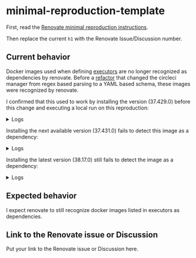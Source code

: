 # minimal-reproduction-template

First, read the [Renovate minimal reproduction instructions](https://github.com/renovatebot/renovate/blob/main/docs/development/minimal-reproductions.md).

Then replace the current `h1` with the Renovate Issue/Discussion number.

## Current behavior

Docker images used when defining [executors](https://circleci.com/docs/configuration-reference/#executors) are no longer recognized as dependencies by renovate.
Before a [refactor](https://github.com/renovatebot/renovate/pull/30142) that changed the circleci manager from regex based parsing to a YAML based schema, these images were recognized by renovate.

I confirmed that this used to work by installing the version (37.429.0) before this change and executing a local run on this reproduction:
<details>
<summary>Logs</summary>

```shell
% LOG_LEVEL=debug renovate --platform=local
...
 INFO: Repository started (repository=local)
       "renovateVersion": "37.429.0"
...
DEBUG: Matched 1 file(s) for manager circleci: .circleci/config.yml (repository=local)
DEBUG: CircleCI docker image (repository=local)
       "depName": "cimg/ruby",
       "currentValue": "3.0.3-browsers",
       "currentDigest": undefined
DEBUG: manager extract durations (ms) (repository=local)
       "managers": {"circleci": 1}
DEBUG: Found circleci package files (repository=local)
DEBUG: Found 1 package file(s) (repository=local)
 INFO: Dependency extraction complete (repository=local)
       "stats": {
         "managers": {"circleci": {"fileCount": 1, "depCount": 1}},
         "total": {"fileCount": 1, "depCount": 1}
       }
...
DEBUG: packageFiles with updates (repository=local)
       "config": {
         "circleci": [
           {
             "deps": [
               {
                 "depName": "cimg/ruby",
                 "currentValue": "3.0.3-browsers",
                 "replaceString": "cimg/ruby:3.0.3-browsers",
                 "autoReplaceStringTemplate": "{{depName}}{{#if newValue}}:{{newValue}}{{/if}}{{#if newDigest}}@{{newDigest}}{{/if}}",
                 "datasource": "docker",
                 "depType": "docker",
                 "versioning": "docker",
                 "updates": [
                   {
                     "bucket": "non-major",
                     "newVersion": "3.3.4",
                     "newValue": "3.3.4-browsers",
                     "newMajor": 3,
                     "newMinor": 3,
                     "newPatch": 4,
                     "updateType": "minor",
                     "branchName": "renovate/cimg-ruby-3.x"
                   }
                 ],
                 "packageName": "cimg/ruby",
                 "warnings": [],
                 "registryUrl": "https://index.docker.io",
                 "currentVersion": "3.0.3",
                 "isSingleVersion": true,
                 "fixedVersion": "3.0.3-browsers"
               }
             ],
             "packageFile": ".circleci/config.yml"
           }
         ]
       }
...
DEBUG: Matched 1 file(s) for manager circleci: .circleci/config.yml (repository=local)
DEBUG: manager extract durations (ms) (repository=local)
       "managers": {"circleci": 5}
DEBUG: Found 0 package file(s) (repository=local)
 INFO: Dependency extraction complete (repository=local)
       "stats": {"managers": {}, "total": {"fileCount": 0, "depCount": 0}}
...
DEBUG: packageFiles with updates (repository=local)
       "config": {}
```

</details>

Installing the next available version (37.431.0) fails to detect this image as a dependency:
<details>
<summary>Logs</summary>

```shell
% LOG_LEVEL=debug renovate --platform=local
...
 INFO: Repository started (repository=local)
       "renovateVersion": "37.431.0"
...
DEBUG: Matched 1 file(s) for manager circleci: .circleci/config.yml (repository=local)
DEBUG: manager extract durations (ms) (repository=local)
       "managers": {"circleci": 5}
DEBUG: Found 0 package file(s) (repository=local)
 INFO: Dependency extraction complete (repository=local)
       "stats": {"managers": {}, "total": {"fileCount": 0, "depCount": 0}}
...
DEBUG: packageFiles with updates (repository=local)
       "config": {}
```
</details>

Installing the latest version (38.17.0) still fails to detect the image as a dependency:
<details>
<summary>Logs</summary>

```shell
...
 INFO: Repository started (repository=local)
       "renovateVersion": "38.17.0"
...
DEBUG: Matched 1 file(s) for manager circleci: .circleci/config.yml (repository=local)
DEBUG: manager extract durations (ms) (repository=local)
       "managers": {"circleci": 2}
DEBUG: Found 0 package file(s) (repository=local)
 INFO: Dependency extraction complete (repository=local)
       "stats": {"managers": {}, "total": {"fileCount": 0, "depCount": 0}}
...
DEBUG: packageFiles with updates (repository=local)
       "config": {}
```

</details>

## Expected behavior

I expect renovate to still recognize docker images listed in executors as dependencies.

## Link to the Renovate issue or Discussion

Put your link to the Renovate issue or Discussion here.
